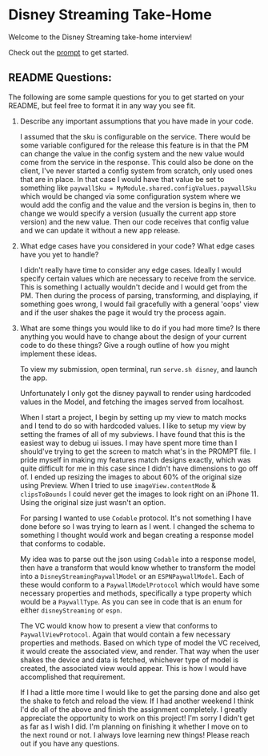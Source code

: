 # Disney Streaming Take-Home

Welcome to the Disney Streaming take-home interview!

Check out the [prompt](PROMPT.md) to get started.

## README Questions:

The following are some sample questions for you to get started on your README, but feel free to format it in any way you see fit.

1. Describe any important assumptions that you have made in your code.

    I assumed that the sku is configurable on the service.  There would be some variable configured for the release this feature is in that the PM can change the value in the config system and the new value would come from the service in the response.  This could also be done on the client, I've never started a config system from scratch, only used ones that are in place.  In that case I would have that value be set to something like `paywallSku = MyModule.shared.configValues.paywallSku` which would be changed via some configuration system where we would add the config and the value and the version is begins in, then to change we would specify a version (usually the current app store version) and the new value.  Then our code receives that config value and we can update it without a new app release.

1. What edge cases have you considered in your code? What edge cases have you yet to handle?

    I didn't really have time to consider any edge cases.  Ideally I would specify certain values which are necessary to receive from the service.  This is something I actually wouldn't decide and I would get from the PM.  Then during the process of parsing, transforming, and displaying, if something goes wrong, I would fail gracefully with a general 'oops' view and if the user shakes the page it would try the process again.
    
1. What are some things you would like to do if you had more time? Is there anything you would have to change about the design of your current code to do these things? Give a rough outline of how you might implement these ideas.

    To view my submission, open terminal, run `serve.sh disney`, and launch the app.

    Unfortunately I only got the disney paywall to render using hardcoded values in the Model, and fetching the images served from localhost.

    When I start a project, I begin by setting up my view to match mocks and I tend to do so with hardcoded values.  I like to setup my view by setting the frames of all of my subviews.  I have found that this is the easiest way to debug ui issues.  I may have spent more time than I should've trying to get the screen to match what's in the PROMPT file.  I pride myself in making my features match designs exactly, which was quite difficult for me in this case since I didn't have dimensions to go off of.  I ended up resizing the images to about 60% of the original size using Preview.  When I tried to use `imageView.contentMode` & `clipsToBounds` I could never get the images to look right on an iPhone 11.  Using the original size just wasn't an option.  
    
    For parsing I wanted to use `Codable` protocol.  It's not something I have done before so I was trying to learn as I went.  I changed the schema to something I thought would work and began creating a response model that conforms to codable.

    My idea was to parse out the json using `Codable` into a response model, then have a transform that would know whether to transform the model into a `DisneyStreamingPaywallModel` or an `ESPNPaywallModel`.  Each of these would conform to a `PaywallModelProtocol` which would have some necessary properties and methods, specifically a type property which would be a `PaywallType`.  As you can see in code that is an enum for either `disneyStreaming` or `espn`.  

    The VC would know how to present a view that conforms to `PaywallViewProtocol`.  Again that would contain a few necessary properties and methods.  Based on which type of model the VC received, it would create the associated view, and render.  That way when the user shakes the device and data is fetched, whichever type of model is created, the associated view would appear.  This is how I would have accomplished that requirement.

    If I had a little more time I would like to get the parsing done and also get the shake to fetch and reload the view.  If I had another weekend I think I'd do all of the above and finish the assignment completely.  I greatly appreciate the opportunity to work on this project!  I'm sorry I didn't get as far as I wish I did.  I'm planning on finishing it whether I move on to the next round or not.  I always love learning new things!  Please reach out if you have any questions.
